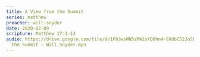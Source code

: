 ```yaml
---
title: A View from the Summit
series: matthew
preacher: will-snyder
date: 2020-02-09
scripture: Matthew 17:1-13
audio: https://drive.google.com/file/d/1Fb3wsNN5zRW1sYQ0hn4-SXUbC52JoSLU/view
  the Summit - Will Snyder.mp3
---
```

